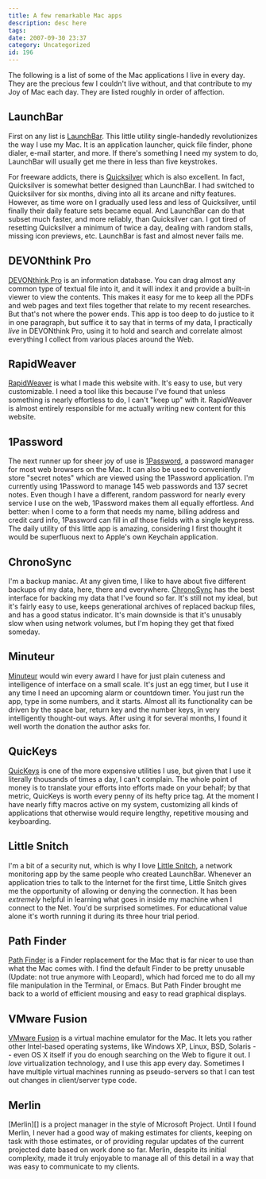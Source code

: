 ```yaml
---
title: A few remarkable Mac apps
description: desc here
tags: 
date: 2007-09-30 23:37
category: Uncategorized
id: 196
---
```


The following is a list of some of the Mac applications I live in every day.  They are the precious few I couldn't live without, and that contribute to my Joy of Mac each day.  They are listed roughly in order of affection.

<!--more-->
## LaunchBar

First on any list is [LaunchBar][].  This little utility single-handedly revolutionizes the way I use my Mac.  It is an application launcher, quick file finder, phone dialer, e-mail starter, and more.  If there's something I need my system to do, LaunchBar will usually get me there in less than five keystrokes.

For freeware addicts, there is [Quicksilver][] which is also excellent.  In fact, Quicksilver is somewhat better designed than LaunchBar.  I had switched to Quicksilver for six months, diving into all its arcane and nifty features.  However, as time wore on I gradually used less and less of Quicksilver, until finally their daily feature sets became equal.  And LaunchBar can do that subset much faster, and more reliably, than Quicksilver can.  I got tired of resetting Quicksilver a minimum of twice a day, dealing with random stalls, missing icon previews, etc.  LaunchBar is fast and almost never fails me.

[LaunchBar]: http://www.obdev.at/products/launchbar/index.html
[QuickSilver]: http://quicksilver.blacktree.com

## DEVONthink Pro

[DEVONthink Pro][] is an information database.  You can drag almost any common type of textual file into it, and it will index it and provide a built-in viewer to view the contents.  This makes it easy for me to keep all the PDFs and web pages and text files together that relate to my recent researches.  But that's not where the power ends.  This app is too deep to do justice to it in one paragraph, but suffice it to say that in terms of my data, I practically *live* in DEVONthink Pro, using it to hold and search and correlate almost everything I collect from various places around the Web.

[DEVONthink Pro]: http://www.devon-technologies.com/products/devonthink/index.html

## RapidWeaver

[RapidWeaver][] is what I made this website with.  It's easy to use, but very customizable.  I need a tool like this because I've found that unless something is nearly effortless to do, I can't "keep up" with it.  RapidWeaver is almost entirely responsible for me actually writing new content for this website.

[RapidWeaver]: http://www.realmacsoftware.com/rapidweaver/

## 1Password

The next runner up for sheer joy of use is [1Password][], a password manager for most web browsers on the Mac.  It can also be used to conveniently store "secret notes" which are viewed using the 1Password application.  I'm currently using 1Password to manage 145 web passwords and 137 secret notes.  Even though I have a different, random password for nearly every service I use on the web, 1Password makes them all equally effortless.  And better: when I come to a form that needs my name, billing address and credit card info, 1Password can fill in *all* those fields with a single keypress.  The daily utility of this little app is amazing, considering I first thought it would be superfluous next to Apple's own Keychain application.

[1Password]: http://1Password.com/

## ChronoSync

I'm a backup maniac.  At any given time, I like to have about five different backups of my data, here, there and everywhere.  [ChronoSync][] has the best interface for backing my data that I've found so far.  It's still not my ideal, but it's fairly easy to use, keeps generational archives of replaced backup files, and has a good status indicator.  It's main downside is that it's unusably slow when using network volumes, but I'm hoping they get that fixed someday.

[ChronoSync]: http://www.econtechnologies.com/site/Pages/ChronoSync/chrono_overview.html

## Minuteur

[Minuteur][] would win every award I have for just plain cuteness and intelligence of interface on a small scale.  It's just an egg timer, but I use it any time I need an upcoming alarm or countdown timer.  You just run the app, type in some numbers, and it starts.  Almost all its functionality can be driven by the space bar, return key and the number keys, in very intelligently thought-out ways.  After using it for several months, I found it well worth the donation the author asks for.

[Minuteur]: http://perso.orange.fr/philippe.galmel/index_mac.html

## QuicKeys

[QuicKeys][] is one of the more expensive utilities I use, but given that I use it literally thousands of times a day, I can't complain.  The whole point of money is to translate your efforts into efforts made on your behalf; by that metric, QuicKeys is worth every penny of its hefty price tag.  At the moment I have nearly fifty macros active on my system, customizing all kinds of applications that otherwise would require lengthy, repetitive mousing and keyboarding.

[QuicKeys]: http://www.cesoft.com/products/quickeys.html

## Little Snitch

I'm a bit of a security nut, which is why I love [Little Snitch][], a network monitoring app by the same people who created LaunchBar.  Whenever an application tries to talk to the Internet for the first time, Little Snitch gives me the opportunity of allowing or denying the connection.  It has been *extremely* helpful in learning what goes in inside my machine when I connect to the Net.  You'd be surprised sometimes.  For educational value alone it's worth running it during its three hour trial period.

[Little Snitch]: http://www.obdev.at/products/littlesnitch/index.html

## Path Finder

[Path Finder][] is a Finder replacement for the Mac that is far nicer to use than what the Mac comes with.  I find the default Finder to be pretty unusable (Update: not true anymore with Leopard), which had forced me to do all my file manipulation in the Terminal, or Emacs.  But Path Finder brought me back to a world of efficient mousing and easy to read graphical displays.

[Path Finder]: http://www.cocoatech.com/

## VMware Fusion

[VMware Fusion][] is a virtual machine emulator for the Mac.  It lets you rather other Intel-based operating systems, like Windows XP, Linux, BSD, Solaris -- even OS X itself if you do enough searching on the Web to figure it out.  I *love* virtualization technology, and I use this app every day.  Sometimes I have multiple virtual machines running as pseudo-servers so that I can test out changes in client/server type code.

[VMware Fusion]: http://www.vmware.com/products/fusion/

## Merlin

[Merlin][] is a project manager in the style of Microsoft Project.  Until I found Merlin, I never had a good way of making estimates for clients, keeping on task with those estimates, or of providing regular updates of the current projected date based on work done so far.  Merlin, despite its initial complexity, made it truly enjoyable to manage all of this detail in a way that was easy to communicate to my clients.

[http://merlin2.net/]: Merlin

